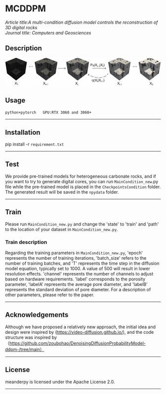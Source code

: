 # MCDDPM
_Article title:A multi-condition diffusion model controls the reconstruction of 3D digital rocks_  
_Journal title: Computers and Geosciences_
## Description
![MCDDPM](https://github.com/luoxinggyyy/MCDDPM/blob/main/22.png)
##  Usage
   `python+pytorch  
   GPU:RTX 3060 and 3060+`

---
## Installation
   pip install -r `requirement.txt`
   
---
## Test
   We provide pre-trained models for heterogeneous carbonate rocks, and if you want to try to generate digital cores, you can run `MainCondition_new`.py file while the pre-trained model is placed in the `CheckpointsCondition` folder.  
The generated result will be saved in the `npydata` folder.

---
## Train
  Please run `MainCondition_new.py` and change the 'state' to 'train' and 'path' to the location of your dataset in `MainCondition_new.py`.
### Train description
   Regarding the training parameters in `MainCondition_new.py`, 'epoch' represents the number of training iterations, 'batch_size' refers to the number of training batches, and 'T' represents the time step in the diffusion model equation, typically set to 1000. A value of 500 will result in lower resolution effects. 'channel' represents the number of channels to adjust based on hardware requirements. 'label' corresponds to the porosity parameter, 'labelA' represents the average pore diameter, and 'labelB' represents the standard deviation of pore diameter. For a description of other parameters, please refer to the paper.
   
---
## Acknowledgements
   Although we have proposed a relatively new approach, the initial idea and design were inspired by (https://video-diffusion.github.io/), and the code structure was inspired by （https://github.com/zoubohao/DenoisingDiffusionProbabilityModel-ddpm-/tree/main）
   
---
## License
   meanderpy is licensed under the Apache License 2.0.
   
---


